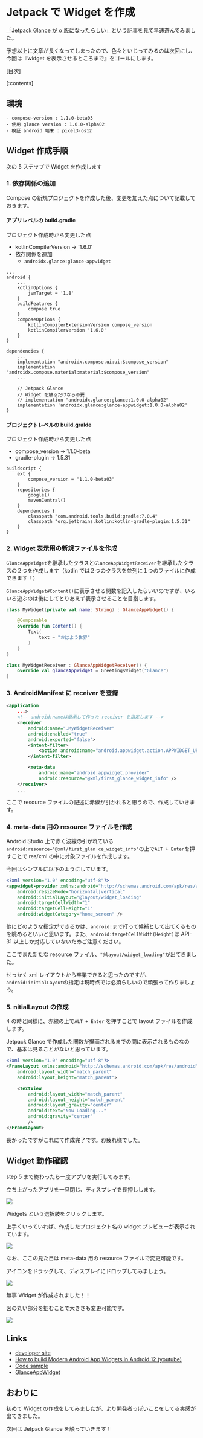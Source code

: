 # Jetpack で Widget を作成

[「Jetpack Glance が α 版になったらしい」](https://android-developers-jp.googleblog.com/2022/01/announcing-jetpack-glance-alpha-for-app.html?m=1)という記事を見て早速遊んでみました。

予想以上に文章が長くなってしまったので、色々といじってみるのは次回にし、今回は『widget を表示させるところまで』をゴールにします。

[目次]

[:contents]

## 環境
```
- compose-version : 1.1.0-beta03
- 使用 glance version : 1.0.0-alpha02
- 検証 android 端末 : pixel3-os12
```

## Widget 作成手順
次の 5 ステップで Widget を作成します

### 1. 依存関係の追加
Compose の新規プロジェクトを作成した後、変更を加えた点について記載しておきます。

#### アプリレベルの build.gradle

プロジェクト作成時から変更した点

- kotlinCompilerVersion -> '1.6.0'
- 依存関係を追加
  - `androidx.glance:glance-appwidget`

```
...
android {
    ...
    kotlinOptions {
        jvmTarget = '1.8'
    }
    buildFeatures {
        compose true
    }
    composeOptions {
        kotlinCompilerExtensionVersion compose_version
        kotlinCompilerVersion '1.6.0'
    }
}

dependencies {
    ...
    implementation "androidx.compose.ui:ui:$compose_version"
    implementation "androidx.compose.material:material:$compose_version"
    ...

    // Jetpack Glance
    // Widget を触るだけなら不要
    // implementation "androidx.glance:glance:1.0.0-alpha02"
    implementation 'androidx.glance:glance-appwidget:1.0.0-alpha02'
}
```

#### プロジェクトレベルの build.gralde
プロジェクト作成時から変更した点

- compose_version -> 1.1.0-beta
- gradle-plugin -> 1.5.31

```
buildscript {
    ext {
        compose_version = "1.1.0-beta03"
    }
    repositories {
        google()
        mavenCentral()
    }
    dependencies {
        classpath "com.android.tools.build:gradle:7.0.4"
        classpath "org.jetbrains.kotlin:kotlin-gradle-plugin:1.5.31"
    }
}
```

### 2. Widget 表示用の新規ファイルを作成
`GlanceAppWidget`を継承したクラスと`GlanceAppWidgetReceiver`を継承したクラスの２つを作成します（kotlin では２つのクラスを並列に１つのファイルに作成できます！）

`GlanceAppWidget#Content()`に表示させる関数を記入したらいいのですが、いろいろ遊ぶのは後にしてとりあえず表示させることを目指します。

``` kotlin
class MyWidget(private val name: String) : GlanceAppWidget() {

    @Composable
    override fun Content() {
        Text(
            text = "おはよう世界"
        )
    }
}

class MyWidgetReceiver : GlanceAppWidgetReceiver() {
    override val glanceAppWidget = GreetingsWidget("Glance")
}
```

### 3. AndroidManifest に receiver を登録
``` xml
<application
    ...>
    <!-- android:nameは継承して作った receiver を指定します -->
    <receiver
        android:name=".MyWidgetReceiver"
        android:enabled="true"
        android:exported="false">
        <intent-filter>
            <action android:name="android.appwidget.action.APPWIDGET_UPDATE" />
        </intent-filter>

        <meta-data
            android:name="android.appwidget.provider"
            android:resource="@xml/first_glance_widget_info" />
    </receiver>
    ...
```

ここで resource ファイルの記述に赤線が引かれると思うので、作成していきます。

### 4. meta-data 用の resource ファイルを作成
Android Studio 上で赤く波線の引かれている`android:resource="@xml/first_glan ce_widget_info"`の上で`ALT + Enter`を押すことで res/xml の中に対象ファイルを作成します。

今回はシンプルに以下のようにしています。

``` xml
<?xml version="1.0" encoding="utf-8"?>
<appwidget-provider xmlns:android="http://schemas.android.com/apk/res/android"
    android:resizeMode="horizontal|vertical"
    android:initialLayout="@layout/widget_loading"
    android:targetCellWidth="1"
    android:targetCellHeight="1"
    android:widgetCategory="home_screen" />
```

他にどのような指定ができるかは、`android:`まで打って候補として出てくるものを眺めるといいと思います。また、`android:targetCellWidth(Height)`は API-31 以上しか対応していないためご注意ください。

ここでまた新たな resource ファイル、`"@layout/widget_loading"`が出てきました。

せっかく xml レイアウトから卒業できると思ったのですが、`android:initialLayout`の指定は現時点では必須らしいので頑張って作りましょう。


### 5. nitialLayout の作成
4 の時と同様に、赤線の上で`ALT + Enter` を押すことで layout ファイルを作成します。

Jetpack Glance で作成した関数が描画されるまでの間に表示されるものなので、基本は見ることがないと思っています。

``` xml
<?xml version="1.0" encoding="utf-8"?>
<FrameLayout xmlns:android="http://schemas.android.com/apk/res/android"
    android:layout_width="match_parent"
    android:layout_height="match_parent">

    <TextView
        android:layout_width="match_parent"
        android:layout_height="match_parent"
        android:layout_gravity="center"
        android:text="Now Loading..."
        android:gravity="center"
        />
</FrameLayout>
```
 
長かったですがこれにて作成完了です。お疲れ様でした。


## Widget 動作確認
step 5 まで終わったら一度アプリを実行してみます。

立ち上がったアプリを一旦閉じ、ディスプレイを長押しします。

![](img/widget_1.png)

Widgets という選択肢をクリックします。

上手くいっていれば、作成したプロジェクト名の widget プレビューが表示されています。

![](img/widget_2.png)


なお、ここの見た目は meta-data 用の resource ファイルで変更可能です。

アイコンをドラッグして、ディスプレイにドロップしてみましょう。

![](img/widget_3.png)


無事 Widget が作成されました！！

図の丸い部分を掴むことで大きさも変更可能です。

![](img/widget_4.png)



## Links
- [developer site](https://developer.android.com/jetpack/androidx/releases/glance?hl=ja)
- [How to build Modern Android App Widgets in Android 12 (youtube)](https://www.youtube.com/watch?v=15Q7xqxBGG0&ab_channel=AndroidDevelopers)
- [Code sample](https://github.com/android/user-interface-samples/tree/glance/AppWidget/glance-widget)
- [GlanceAppWidget](https://developer.android.com/reference/kotlin/androidx/glance/appwidget/GlanceAppWidget)

## おわりに
初めて Widget の作成をしてみましたが、より開発者っぽいことをしてる実感が出てきました。

次回は Jetpack Glance を触っていきます！
